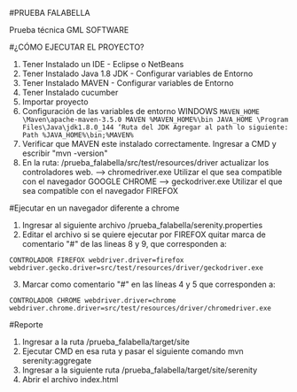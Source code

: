 #PRUEBA FALABELLA

Prueba técnica GML SOFTWARE

#¿CÓMO EJECUTAR EL PROYECTO?
1. Tener Instalado un IDE - Eclipse o NetBeans
2. Tener Instalado Java 1.8 JDK - Configurar variables de Entorno
3. Tener Instalado MAVEN - Configurar variables de Entorno
4. Tener Instalado cucumber
5. Importar proyecto
6. Configuración de las variables de entorno WINDOWS
``
MAVEN_HOME
\Maven\apache-maven-3.5.0
MAVEN
%MAVEN_HOME%\bin
JAVA_HOME
\Program Files\Java\jdk1.8.0_144 ‘Ruta del JDK
Agregar al path lo siguiente:
Path
%JAVA_HOME%\bin;%MAVEN%
``
7. Verificar que MAVEN este instalado correctamente. Ingresar a CMD y escribir "mvn -version"
8. En la ruta: /prueba_falabella/src/test/resources/driver actualizar los controladores web.
	--> chromedriver.exe Utilizar el que sea compatible con el navegador GOOGLE CHROME
	--> geckodriver.exe Utilizar el que sea compatible con el navegador FIREFOX


#Ejecutar en un navegador diferente a chrome
1. Ingresar al siguiente archivo /prueba_falabella/serenity.properties
2. Editar el archivo si se quiere ejecutar por FIREFOX quitar marca de comentario "#" de las lineas  8 y 9, que corresponden a:

``
CONTROLADOR FIREFOX
webdriver.driver=firefox
webdriver.gecko.driver=src/test/resources/driver/geckodriver.exe
``

3. Marcar como comentario "#" en las líneas 4 y 5 que corresponden a:

``
CONTROLADOR CHROME
webdriver.driver=chrome
webdriver.chrome.driver=src/test/resources/driver/chromedriver.exe
``


#Reporte
1. Ingresar a la ruta /prueba_falabella/target/site
2. Ejecutar CMD en esa ruta y pasar el siguiente comando
mvn serenity:aggregate
3. Ingresar a la siguiente ruta /prueba_falabella/target/site/serenity
4. Abrir el archivo index.html



